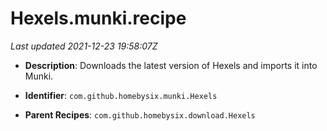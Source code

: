 # Hexels.munki.recipe

_Last updated 2021-12-23 19:58:07Z_

- **Description**: Downloads the latest version of Hexels and imports it into Munki.

- **Identifier**: `com.github.homebysix.munki.Hexels`

- **Parent Recipes**: `com.github.homebysix.download.Hexels`